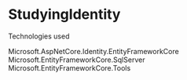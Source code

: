# StudyingIdentity

Technologies used

Microsoft.AspNetCore.Identity.EntityFrameworkCore
Microsoft.EntityFrameworkCore.SqlServer
Microsoft.EntityFrameworkCore.Tools
